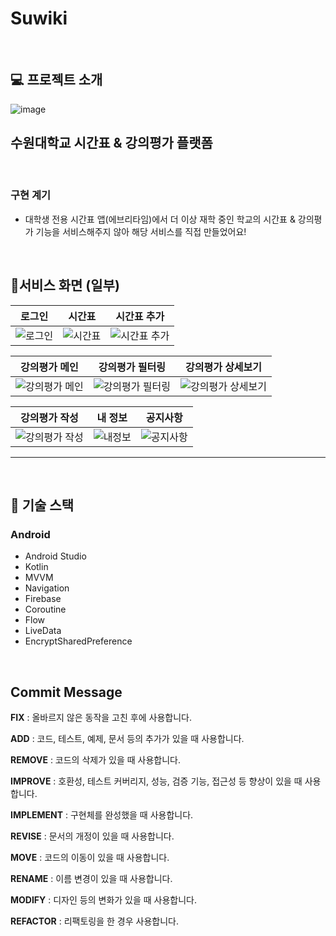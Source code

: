 # Suwiki

<br>

## 💻 프로젝트 소개
![image](https://user-images.githubusercontent.com/81678959/182590817-3ffdfe89-cafc-434b-821c-9241d486c322.png)


## 수원대학교 시간표 & 강의평가 플랫폼

<br>

### 구현 계기
- 대학생 전용 시간표 앱(에브리타임)에서 더 이상 재학 중인 학교의 시간표 & 강의평가 기능을 서비스해주지 않아 해당 서비스를 직접 만들었어요!

<br>

## 📱서비스 화면 (일부)

| **로그인** | **시간표** | **시간표 추가** |
| :---: | :---: | :---: |
| ![로그인](https://user-images.githubusercontent.com/81678959/182595093-2648fe66-057e-4681-b9c3-03922e6a0268.gif) | ![시간표](https://user-images.githubusercontent.com/81678959/182595099-a57d9a8f-b51b-49da-935a-ff8e263d725f.gif) | ![시간표 추가](https://user-images.githubusercontent.com/81678959/182595104-9dd63a11-42b2-4ed6-acf6-9d030017046f.gif) |

| **강의평가 메인** | **강의평가 필터링** | **강의평가 상세보기** |
| :---: | :---: | :---: |
| ![강의평가 메인](https://user-images.githubusercontent.com/81678959/182595106-1c4cc7b5-e75a-4093-b790-e3aab44350b7.gif) | ![강의평가 필터링](https://user-images.githubusercontent.com/81678959/182595107-9313792b-66e4-47bf-ac79-7f1bd6f6f758.gif) | ![강의평가 상세보기](https://user-images.githubusercontent.com/81678959/182595108-04588363-90f1-4969-9071-f351a0336978.gif) |

| **강의평가 작성** | **내 정보** | **공지사항** |
| :---: | :---: | :---: |
| ![강의평가 작성](https://user-images.githubusercontent.com/81678959/182595110-169db09f-33c2-4e6d-b292-bc595060d6e1.gif) | ![내정보](https://user-images.githubusercontent.com/81678959/182595114-0f2fbfdf-d8d2-432b-be44-eb3837e66cf7.gif) | ![공지사항](https://user-images.githubusercontent.com/81678959/182595115-524aac07-7d52-4a04-bb5f-64b6a06c7400.gif) |

___

<br>

## 📜 기술 스택

### Android
- Android Studio
- Kotlin
- MVVM
- Navigation
- Firebase
- Coroutine
- Flow
- LiveData
- EncryptSharedPreference

<br>

## Commit Message
**FIX** : 올바르지 않은 동작을 고친 후에 사용합니다.      
   
**ADD** : 코드, 테스트, 예제, 문서 등의 추가가 있을 때 사용합니다.      
   
**REMOVE** : 코드의 삭제가 있을 때 사용합니다.      
   
**IMPROVE** : 호환성, 테스트 커버리지, 성능, 검증 기능, 접근성 등 향상이 있을 때 사용합니다.    
   
**IMPLEMENT** : 구현체를 완성했을 때 사용합니다.      
   
**REVISE** : 문서의 개정이 있을 때 사용합니다.   
   
**MOVE** : 코드의 이동이 있을 때 사용합니다.   
   
**RENAME** : 이름 변경이 있을 때 사용합니다.
   
**MODIFY** : 디자인 등의 변화가 있을 때 사용합니다.
   
**REFACTOR** : 리팩토링을 한 경우 사용합니다.

